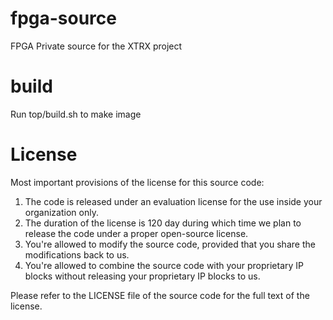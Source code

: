# fpga-source
FPGA Private source for the XTRX project

# build
Run top/build.sh to make image

# License
Most important provisions of the license for this source code:
1. The code is released under an evaluation license for the use inside your organization only.
2. The duration of the license is 120 day during which time we plan to release the code under a proper open-source license.
3. You're allowed to modify the source code, provided that you share the modifications back to us.
4. You're allowed to combine the source code with your proprietary IP blocks without releasing your proprietary IP blocks to us.

Please refer to the LICENSE file of the source code for the full text of the license.
